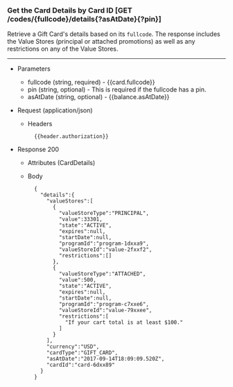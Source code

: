 ### Get the Card Details by Card ID [GET /codes/{fullcode}/details{?asAtDate}{?pin}]
Retrieve a Gift Card's details based on its `fullcode`. 
The response includes the Value Stores (principal or attached promotions) as well as any restrictions on any of the Value Stores.

---
+ Parameters
    + fullcode (string, required) - {{card.fullcode}}
    + pin (string, optional) - This is required if the fullcode has a pin.
    + asAtDate (string, optional) - {{balance.asAtDate}}

+ Request (application/json)
    + Headers

            {{header.authorization}}

+ Response 200
    + Attributes (CardDetails)

    + Body

            {  
              "details":{  
                "valueStores":[  
                  {  
                    "valueStoreType":"PRINCIPAL",
                    "value":33301,
                    "state":"ACTIVE",
                    "expires":null,
                    "startDate":null,
                    "programId":"program-1dxxa9",
                    "valueStoreId":"value-2fxxf2",
                    "restrictions":[]
                  },
                  {  
                    "valueStoreType":"ATTACHED",
                    "value":500,
                    "state":"ACTIVE",
                    "expires":null,
                    "startDate":null,
                    "programId":"program-c7xxe6",
                    "valueStoreId":"value-79xxee",
                    "restrictions":[  
                      "If your cart total is at least $100."
                    ]
                  }
                ],
                "currency":"USD",
                "cardType":"GIFT_CARD",
                "asAtDate":"2017-09-14T18:09:09.520Z",
                "cardId":"card-6dxx89"
              }
            }